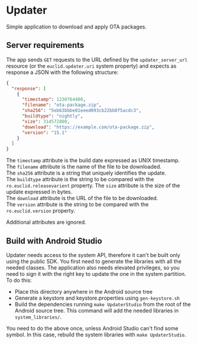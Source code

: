 Updater
=======
Simple application to download and apply OTA packages.


Server requirements
-------------------
The app sends `GET` requests to the URL defined by the `updater_server_url`
resource (or the `euclid.updater.uri` system property) and expects as response
a JSON with the following structure:
```json
{
  "response": [
    {
      "timestamp": 1230764400,
      "filename": "ota-package.zip",
      "sha256": "5eb63bbbe01eeed093cb22bb8f5acdc3",
      "buildtype": "nightly",
      "size": 314572800,
      "download": "https://example.com/ota-package.zip",
      "version": "15.1"
    }
  ]
}
```

The `timestamp` attribute is the build date expressed as UNIX timestamp.  
The `filename` attribute is the name of the file to be downloaded.  
The `sha256` attribute is a string that uniquely identifies the update.  
The `buildtype` attribute is the string to be compared with the `ro.euclid.releasevarient` property.
The `size` attribute is the size of the update expressed in bytes.  
The `download` attribute is the URL of the file to be downloaded.  
The `version` attribute is the string to be compared with the `ro.euclid.version` property.

Additional attributes are ignored.


Build with Android Studio
-------------------------
Updater needs access to the system API, therefore it can't be built only using
the public SDK. You first need to generate the libraries with all the needed
classes. The application also needs elevated privileges, so you need to sign
it with the right key to update the one in the system partition. To do this:

 - Place this directory anywhere in the Android source tree
 - Generate a keystore and keystore.properties using `gen-keystore.sh`
 - Build the dependencies running `make UpdaterStudio` from the root of the
   Android source tree. This command will add the needed libraries in
   `system_libraries/`.

You need to do the above once, unless Android Studio can't find some symbol.
In this case, rebuild the system libraries with `make UpdaterStudio`.
